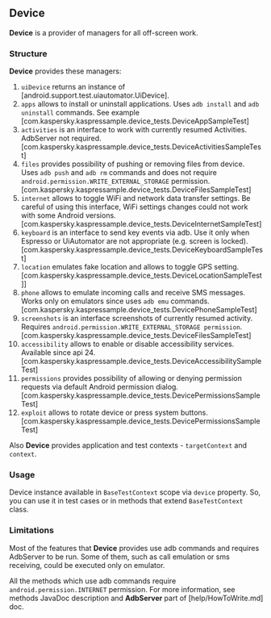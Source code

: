 ## **Device**

**Device** is a provider of managers for all off-screen work. 

### **Structure** 

**Device** provides these managers: 

1. `uiDevice` returns an instance of [android.support.test.uiautomator.UiDevice].
2. `apps` allows to install or uninstall applications. Uses `adb install` and `adb uninstall` commands. See example [com.kaspersky.kaspressample.device_tests.DeviceAppSampleTest]
3. `activities` is an interface to work with currently resumed Activities. AdbServer not required. [com.kaspersky.kaspressample.device_tests.DeviceActivitiesSampleTest]
4. `files` provides possibility of pushing or removing files from device. Uses `adb push` and `adb rm` commands and does not require `android.permission.WRITE_EXTERNAL_STORAGE` permission. [com.kaspersky.kaspressample.device_tests.DeviceFilesSampleTest] 
5. `internet` allows to toggle WiFi and network data transfer settings. Be careful of using this interface, WiFi settings changes could not work with some Android versions. [com.kaspersky.kaspressample.device_tests.DeviceInternetSampleTest] 
6. `keyboard` is an interface to send key events via adb. Use it only when Espresso or UiAutomator are not appropriate (e.g. screen is locked). [com.kaspersky.kaspressample.device_tests.DeviceKeyboardSampleTest]
7. `location` emulates fake location and allows to toggle GPS setting. [com.kaspersky.kaspressample.device_tests.DeviceLocationSampleTest]]
8. `phone` allows to emulate incoming calls and receive SMS messages. Works only on emulators since uses `adb emu` commands. [com.kaspersky.kaspressample.device_tests.DevicePhoneSampleTest]  
9. `screenshots` is an interface screenshots of currently resumed activity. Requires `android.permission.WRITE_EXTERNAL_STORAGE permission`. [com.kaspersky.kaspressample.device_tests.DeviceFilesSampleTest]
10. `accessibility` allows to enable or disable accessibility services. Available since api 24. [com.kaspersky.kaspressample.device_tests.DeviceAccessibilitySampleTest]
11. `permissions` provides possibility of allowing or denying permission requests via default Android permission dialog. [com.kaspersky.kaspressample.device_tests.DevicePermissionsSampleTest]
12. `exploit` allows to rotate device or press system buttons. [com.kaspersky.kaspressample.device_tests.DevicePermissionsSampleTest]

Also **Device** provides application and test contexts - `targetContext` and `context`. 

### **Usage**

Device instance available in `BaseTestContext` scope via ```device``` property. So, you can use it in test cases or in methods that extend `BaseTestContext` class.

### **Limitations**

Most of the features that **Device** provides use adb commands and requires AdbServer to be run. 
Some of them, such as call emulation or sms receiving, could be executed only on emulator. 

All the methods which use adb commands require `android.permission.INTERNET` permission. For more information, see methods JavaDoc description and **AdbServer** part of [help/HowToWrite.md] doc.